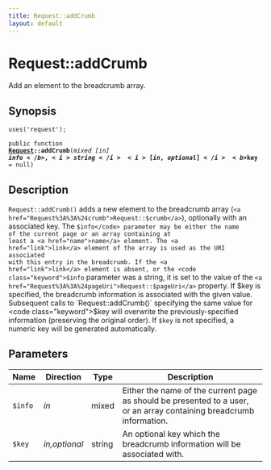 ```yaml
---
title: Request::addCrumb
layout: default
---
```


# Request::addCrumb

Add an element to the breadcrumb array.

## Synopsis

<code>uses('request');</code>

<code>public function <b><a href="Request">Request</a>::addCrumb</b>(<i>mixed</i> <i>[in]</i> <b>$info</b>, <i>string</i> <i>[in,optional]</i> <b>$key</b> = null)</code>

## Description

`Request::addCrumb()` adds a new element to the breadcrumb array (`<a href="Request%3A%3A%24crumb">Request::$crumb</a>`), optionally with an associated key.
The <code class="keyword">$info</code> parameter may be either the name of the current page or an array containing at
least a <a href="name">name</a> element. The <a href="link">link</a> element of the array is used as the URI associated
with this entry in the breadcrumb. If the <a href="link">link</a> element is absent, or the <code class="keyword">$info</code> parameter
was a string, it is set to the value of the `<a href="Request%3A%3A%24pageUri">Request::$pageUri</a>` property.
If $key is specified, the breadcrumb information is associated with the given value. Subsequent
calls to `Request::addCrumb()` specifying the same value for <code class="keyword">$key</code> will overwrite the previously-specified
information (preserving the original order).
If <code class="keyword">$key</code> is not specified, a numeric key will be generated automatically.

## Parameters

<table>
  <thead>
    <tr>
      <th>Name</th>
      <th>Direction</th>
      <th>Type</th>
      <th>Description</th>
    </tr>
  </thead>
  <tbody>
    <tr>
      <td><code>$info</code>
      <td><i>in</i></td>
      <td>mixed</td>
      <td>
Either the name of the current page as should be presented to a user, or an array containing breadcrumb information.
      </td>
    </tr>
    <tr>
      <td><code>$key</code>
      <td><i>in,optional</i></td>
      <td>string</td>
      <td>
An optional key which the breadcrumb information will be associated with.
      </td>
    </tr>
  </tbody>
</table>


